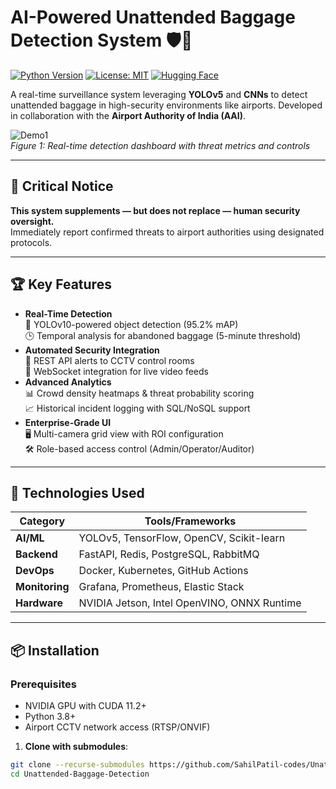# AI-Powered Unattended Baggage Detection System 🛡️🎒

[![Python Version](https://img.shields.io/badge/python-3.8%2B-blue)](https://www.python.org/)
[![License: MIT](https://img.shields.io/badge/License-MIT-yellow.svg)](https://opensource.org/licenses/MIT)
[![Hugging Face](https://img.shields.io/badge/YOLOv10-Object%20Detection-red)](https://github.com/ultralytics/yolov5)

A real-time surveillance system leveraging **YOLOv5** and **CNNs** to detect unattended baggage in high-security environments like airports. Developed in collaboration with the **Airport Authority of India (AAI)**.

![Demo1](demo/demo1.png)  
*Figure 1: Real-time detection dashboard with threat metrics and controls*

---

## 🚨 Critical Notice  
**This system supplements — but does not replace — human security oversight.**  
Immediately report confirmed threats to airport authorities using designated protocols.

---

## 🏆 Key Features
- **Real-Time Detection**  
  🎯 YOLOv10-powered object detection (95.2% mAP)  
  🕒 Temporal analysis for abandoned baggage (5-minute threshold)
- **Automated Security Integration**  
  🔔 REST API alerts to CCTV control rooms  
  📡 WebSocket integration for live video feeds
- **Advanced Analytics**  
  📊 Crowd density heatmaps & threat probability scoring  
  📈 Historical incident logging with SQL/NoSQL support
- **Enterprise-Grade UI**  
  🖥️ Multi-camera grid view with ROI configuration  
  🛠️ Role-based access control (Admin/Operator/Auditor)

---

## 🧰 Technologies Used
| Category              | Tools/Frameworks                          |
|-----------------------|-------------------------------------------|
| **AI/ML**             | YOLOv5, TensorFlow, OpenCV, Scikit-learn  |
| **Backend**           | FastAPI, Redis, PostgreSQL, RabbitMQ     |
| **DevOps**            | Docker, Kubernetes, GitHub Actions       |
| **Monitoring**        | Grafana, Prometheus, Elastic Stack       |
| **Hardware**          | NVIDIA Jetson, Intel OpenVINO, ONNX Runtime |

---

## 📦 Installation

### Prerequisites
- NVIDIA GPU with CUDA 11.2+
- Python 3.8+
- Airport CCTV network access (RTSP/ONVIF)

1. **Clone with submodules**:
```bash
git clone --recurse-submodules https://github.com/SahilPatil-codes/Unattended-Baggage-Detection.git
cd Unattended-Baggage-Detection
